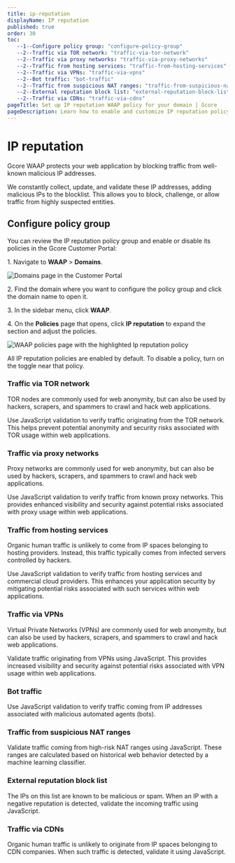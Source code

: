 ```yaml
---
title: ip-reputation
displayName: IP reputation
published: true
order: 30
toc:
   --1--Configure policy group: "configure-policy-group"
   --2--Traffic via TOR network: "traffic-via-tor-network"
   --2--Traffic via proxy networks: "traffic-via-proxy-networks"
   --2--Traffic from hosting services: "traffic-from-hosting-services"
   --2--Traffic via VPNs: "traffic-via-vpns"
   --2--Bot traffic: "bot-traffic"
   --2--Traffic from suspicious NAT ranges: "traffic-from-suspicious-nat-ranges"
   --2--External reputation block list: "external-reputation-block-list"
   --2--Traffic via CDNs: "traffic-via-cdns"     
pageTitle: Set up IP reputation WAAP policy for your domain | Gcore
pageDescription: Learn how to enable and customize IP reputation policy.
---
```

# IP reputation

Gcore WAAP protects your web application by blocking traffic from well-known malicious IP addresses.  

We constantly collect, update, and validate these IP addresses, adding malicious IPs to the blocklist. This allows you to block, challenge, or allow traffic from highly suspected entities.  

## Configure policy group 

You can review the IP reputation policy group and enable or disable its policies in the Gcore Customer Portal: 

1\. Navigate to **WAAP** > **Domains**. 

<img src="https://assets.gcore.pro/docs/waap/waap-policies/ip-reputation/domains-page.png" alt="Domains page in the Customer Portal">

2\. Find the domain where you want to configure the policy group and click the domain name to open it.  

3\. In the sidebar menu, click **WAAP**. 

4\. On the **Policies** page that opens, click **IP reputation** to expand the section and adjust the policies. 

<img src="https://assets.gcore.pro/docs/waap/waap-policies/ip-reputation/ip-reputation.png" alt="WAAP policies page with the highlighted Ip reputation policy">

<alert-element type="info" title="Info">

All IP reputation policies are enabled by default. To disable a policy, turn on the toggle near that policy. 

</alert-element>

### Traffic via TOR network 

TOR nodes are commonly used for web anonymity, but can also be used by hackers, scrapers, and spammers to crawl and hack web applications. 

Use JavaScript validation to verify traffic originating from the TOR network. This helps prevent potential anonymity and security risks associated with TOR usage within web applications. 

### Traffic via proxy networks 

Proxy networks are commonly used for web anonymity, but can also be used by hackers, scrapers, and spammers to crawl and hack web applications. 

Use JavaScript validation to verify traffic from known proxy networks. This provides enhanced visibility and security against potential risks associated with proxy usage within web applications. 

### Traffic from hosting services 

Organic human traffic is unlikely to come from IP spaces belonging to hosting providers. Instead, this traffic typically comes from infected servers controlled by hackers. 

Use JavaScript validation to verify traffic from hosting services and commercial cloud providers. This enhances your application security by mitigating potential risks associated with such services within web applications. 

### Traffic via VPNs 

Virtual Private Networks (VPNs) are commonly used for web anonymity, but can also be used by hackers, scrapers, and spammers to crawl and hack web applications. 

Validate traffic originating from VPNs using JavaScript. This provides increased visibility and security against potential risks associated with VPN usage within web applications. 

### Bot traffic 

Use JavaScript validation to verify traffic coming from IP addresses associated with malicious automated agents (bots). 

### Traffic from suspicious NAT ranges 

Validate traffic coming from high-risk NAT ranges using JavaScript. These ranges are calculated based on historical web behavior detected by a machine learning classifier. 

### External reputation block list 

The IPs on this list are known to be malicious or spam. When an IP with a negative reputation is detected, validate the incoming traffic using JavaScript. 

### Traffic via CDNs 

Organic human traffic is unlikely to originate from IP spaces belonging to CDN companies. When such traffic is detected, validate it using JavaScript. 